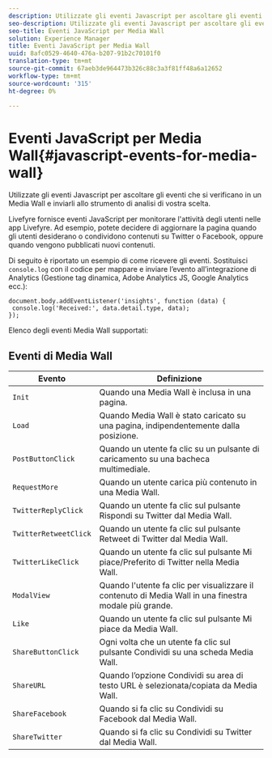 ```yaml
---
description: Utilizzate gli eventi Javascript per ascoltare gli eventi che si verificano in un Media Wall e inviarli allo strumento di analisi di vostra scelta.
seo-description: Utilizzate gli eventi Javascript per ascoltare gli eventi che si verificano in un Media Wall e inviarli allo strumento di analisi di vostra scelta.
seo-title: Eventi JavaScript per Media Wall
solution: Experience Manager
title: Eventi JavaScript per Media Wall
uuid: 8afc0529-4640-476a-b207-91b2c70101f0
translation-type: tm+mt
source-git-commit: 67aeb3de964473b326c88c3a3f81ff48a6a12652
workflow-type: tm+mt
source-wordcount: '315'
ht-degree: 0%

---
```



# Eventi JavaScript per Media Wall{#javascript-events-for-media-wall}

Utilizzate gli eventi Javascript per ascoltare gli eventi che si verificano in un Media Wall e inviarli allo strumento di analisi di vostra scelta.

Livefyre fornisce eventi JavaScript per monitorare l&#39;attività degli utenti nelle app Livefyre. Ad esempio, potete decidere di aggiornare la pagina quando gli utenti desiderano o condividono contenuti su Twitter o Facebook, oppure quando vengono pubblicati nuovi contenuti.

Di seguito è riportato un esempio di come ricevere gli eventi. Sostituisci `console.log` con il codice per mappare e inviare l’evento all’integrazione di Analytics (Gestione tag dinamica,  Adobe Analytics JS, Google Analytics ecc.):

```
document.body.addEventListener('insights', function (data) { 
 console.log('Received:', data.detail.type, data); 
});
```

Elenco degli eventi Media Wall supportati:

## Eventi di Media Wall

| Evento | Definizione |
|---|---|
| `Init` | Quando una Media Wall è inclusa in una pagina. |
| `Load` | Quando Media Wall è stato caricato su una pagina, indipendentemente dalla posizione. |
| `PostButtonClick` | Quando un utente fa clic su un pulsante di caricamento su una bacheca multimediale. |
| `RequestMore` | Quando un utente carica più contenuto in una Media Wall. |
| `TwitterReplyClick` | Quando un utente fa clic sul pulsante Rispondi su Twitter dal Media Wall. |
| `TwitterRetweetClick` | Quando un utente fa clic sul pulsante Retweet di Twitter dal Media Wall. |
| `TwitterLikeClick` | Quando un utente fa clic sul pulsante Mi piace/Preferito di Twitter nella Media Wall. |
| `ModalView` | Quando l&#39;utente fa clic per visualizzare il contenuto di Media Wall in una finestra modale più grande. |
| `Like` | Quando un utente fa clic sul pulsante Mi piace da Media Wall. |
| `ShareButtonClick` | Ogni volta che un utente fa clic sul pulsante Condividi su una scheda Media Wall. |
| `ShareURL` | Quando l’opzione Condividi su area di testo URL è selezionata/copiata da Media Wall. |
| `ShareFacebook` | Quando si fa clic su Condividi su Facebook dal Media Wall. |
| `ShareTwitter` | Quando si fa clic su Condividi su Twitter dal Media Wall. |
